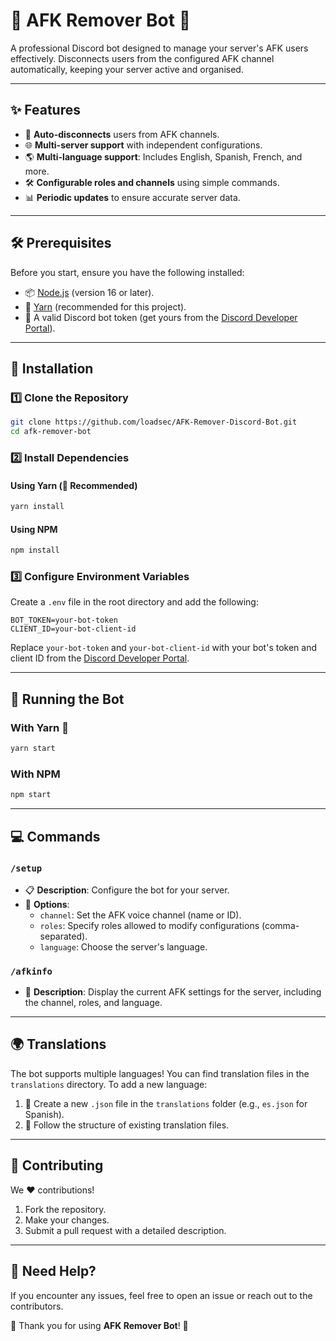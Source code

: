# 🌟 AFK Remover Bot 🌟

A professional Discord bot designed to manage your server's AFK users effectively. Disconnects users from the configured AFK channel automatically, keeping your server active and organised.

---

## ✨ Features

- 🔄 **Auto-disconnects** users from AFK channels.
- 🌐 **Multi-server support** with independent configurations.
- 🌎 **Multi-language support**: Includes English, Spanish, French, and more.
- 🛠️ **Configurable roles and channels** using simple commands.
- 📊 **Periodic updates** to ensure accurate server data.

---

## 🛠️ Prerequisites

Before you start, ensure you have the following installed:

- 📦 [Node.js](https://nodejs.org/) (version 16 or later).
- 🧶 [Yarn](https://yarnpkg.com/) (recommended for this project).
- 🔑 A valid Discord bot token (get yours from the [Discord Developer Portal](https://discord.com/developers/applications)).

---

## 🚀 Installation

### 1️⃣ Clone the Repository

```bash
git clone https://github.com/loadsec/AFK-Remover-Discord-Bot.git
cd afk-remover-bot
```

### 2️⃣ Install Dependencies

#### Using Yarn (🌟 Recommended)

```bash
yarn install
```

#### Using NPM

```bash
npm install
```

### 3️⃣ Configure Environment Variables

Create a `.env` file in the root directory and add the following:

```plaintext
BOT_TOKEN=your-bot-token
CLIENT_ID=your-bot-client-id
```

Replace `your-bot-token` and `your-bot-client-id` with your bot's token and client ID from the [Discord Developer Portal](https://discord.com/developers/applications).

---

## 🎯 Running the Bot

### With Yarn 🌟

```bash
yarn start
```

### With NPM

```bash
npm start
```

---

## 💻 Commands

### `/setup`

- 📋 **Description**: Configure the bot for your server.
- 🔧 **Options**:
  - `channel`: Set the AFK voice channel (name or ID).
  - `roles`: Specify roles allowed to modify configurations (comma-separated).
  - `language`: Choose the server's language.

### `/afkinfo`

- 📜 **Description**: Display the current AFK settings for the server, including the channel, roles, and language.

---

## 🌍 Translations

The bot supports multiple languages! You can find translation files in the `translations` directory. To add a new language:

1. 📁 Create a new `.json` file in the `translations` folder (e.g., `es.json` for Spanish).
2. 📝 Follow the structure of existing translation files.

---

## 🤝 Contributing

We ❤️ contributions!

1. Fork the repository.
2. Make your changes.
3. Submit a pull request with a detailed description.

---

## 💬 Need Help?

If you encounter any issues, feel free to open an issue or reach out to the contributors.

🌟 Thank you for using **AFK Remover Bot**! 🌟
